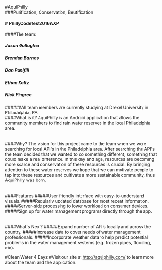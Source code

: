 #AquiPhilly<br/>
###Purification, Conservation, Beutification<br/>
#### # PhillyCodefest2016AXP
####The team:
##### Jason Gallagher
##### Brendan Barnes
##### Dan Panifili
##### Ethan Koltz
##### Nick Pingree
######All team members are currently studying at Drexel University in Philadelphia, PA
<br/>
####What is it?
AquiPhilly is an Android application that allows the community members to find rain water reserves in the local Philadelphia area.
<br/>
<br/>
<br/>
####Why?
The vision for this project came to the team when we were searching for local API's in the Philadelphia area.
After searching the API's the team decided that we wanted to do something different, something that could make a real difference.
In this day and age, resources are becoming more scarce and conservation of these resources is crucial. By bringing attention
to these water reserves we hope that we can motivate people to tap into these resources and cultivate a more
sustainable community, thus AquiPhilly was born.
<br/>
<br/>
<br/>
####Features
#####User friendly interface with easy-to-understand visuals.
#####Regularly updated database for most recent information.
#####Server-side processing to lower workload on consumer devices.
#####Sign up for water management programs directly through the app.
<br/>
<br/>
<br/>
####What's Next?
#####Expand number of API’s locally and across the country.
#####Increase data to cover needs of water management professionals.
#####Incorporate weather data to help predict potential problems in the water management systems (e.g. frozen pipes, flooding, etc).


#Clean Water 4 Dayz
#Visit our site at http://aquiphilly.com/ to learn more about the team and the application.
